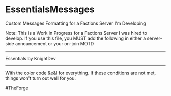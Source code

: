 # EssentialsMessages
Custom Messages Formatting for a Factions Server I'm Developing

Note: This is a Work in Progress for a Factions Server I was hired to develop. If you use this file, you MUST add
the following in either a server-side announcement or your on-join MOTD 

****************************
  Essentials by KnightDev
****************************

With the color code &e&l for everything. If these conditions are not met, things won't turn out well for you. 

#TheForge
